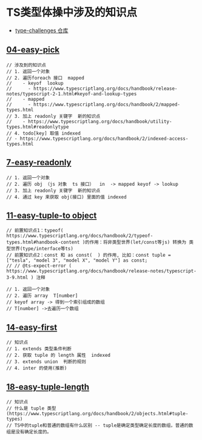 # TS类型体操中涉及的知识点

- [type-challenges 仓库](https://github.com/type-challenges/type-challenges/blob/main/questions/00004-easy-pick/README.md)

## [04-easy-pick](https://www.bilibili.com/video/BV1vY41187Tx?spm_id_from=333.999.0.0)

```text
// 涉及到的知识点
// 1. 返回一个对象
// 2. 遍历foreach 接口  mapped   
//    - keyof  lookup
//      - https://www.typescriptlang.org/docs/handbook/release-notes/typescript-2-1.html#keyof-and-lookup-types
//    - mapped
//      - https://www.typescriptlang.org/docs/handbook/2/mapped-types.html
// 3. 加上 readonly 关键字  新的知识点
//    - https://www.typescriptlang.org/docs/handbook/utility-types.html#readonlytype
// 4. todo[key] 取值 indexed
// - https://www.typescriptlang.org/docs/handbook/2/indexed-access-types.html
```

## [7-easy-readonly](https://www.bilibili.com/video/BV1a34y1B7E7/?spm_id_from=pageDriver)

```text
// 1. 返回一个对象
// 2. 遍历 obj （js 对象  ts 接口）  in  -> mapped keyof -> lookup 
// 3. 加上 readonly 关键字  新的知识点
// 4. 通过 key 来获取 obj(接口) 里面的值 indexed
```

## [11-easy-tuple-to object](https://www.bilibili.com/video/BV1KP4y177sx/?spm_id_from=pageDriver)

```text
// 前置知识点1：typeof( https://www.typescriptlang.org/docs/handbook/2/typeof-types.html#handbook-content )的作用：将非类型世界(let/const等js) 转换为 类型世界(type/interface等ts)
// 前置知识点2：const 和 as const(  ) 的作用, 比如：const tuple = ["tesla", "model 3", "model X", "model Y"] as const;
// // @ts-expect-error ( https://www.typescriptlang.org/docs/handbook/release-notes/typescript-3-9.html ) 注释

// 1. 返回一个对象
// 2. 遍历 array  T[number]
// keyof array -> 得到一个索引组成的数组
// T[number] ->去遍历一个数组
```

## [14-easy-first](https://www.bilibili.com/video/BV1h34y1i7i5/?spm_id_from=pageDriver)

```text
// 知识点
// 1. extends 类型条件判断
// 2. 获取 tuple 的 length 属性  indexed
// 3. extends union  判断的规则
// 4. inter 的使用(推断)
```

## [18-easy-tuple-length](https://www.bilibili.com/video/BV11u41117Lg/?spm_id_from=pageDriver)

```text
// 知识点
// 什么是 tuple 类型 (https://www.typescriptlang.org/docs/handbook/2/objects.html#tuple-types)
// TS中的tuple和普通的数组有什么区别 -- tuple是确定类型确定长度的数组，普通的数组是没有确定长度的。
```
